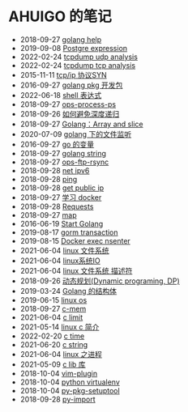 # AHUIGO 的笔记
- 2018-09-27 [golang help](/b/go/11.go-begin-help) 
- 2019-09-08 [Postgre expression](/b/db/pg-expr-execute) 
- 2022-02-24 [tcpdump udp analysis](/b/net/net-tcpdump-udp) 
- 2022-02-24 [tcpdump tcp analysis](/b/net/net-tcpdump-tcp) 
- 2015-11-11 [tcp/ip 协议SYN](/b/net/net-tcp-queue) 
- 2016-09-27 [golang pkg 开发包](/b/go/go-pkg-publish) 
- 2022-06-18 [shell 表达式](/b/c/shell-expr) 
- 2018-09-27 [ops-process-ps](/b/c/ops-process-ps) 
- 2018-09-26 [如何避免深度递归](/b/algorithm/func-tail-call) 
- 2018-09-27 [Golang：Array and slice](/b/go/go-array-slice) 
- 2020-07-09 [golang 下的文件监听](/b/go/go-file-watch) 
- 2016-09-27 [go 的变量](/b/go/go-var) 
- 2018-09-27 [golang string](/b/go/go-str) 
- 2018-09-27 [ops-ftp-rsync](/b/c/ops-ftp-rsync) 
- 2018-09-28 [net ipv6](/b/net/net-ipv6) 
- 2018-09-28 [ping](/b/net/net-ip-ping) 
- 2018-09-28 [get public ip](/b/net/net-ip-conf) 
- 2018-09-27 [学习 docker](/b/arch/docker-begin) 
- 2018-09-28 [Requests](/b/py/py-aiohttp) 
- 2018-09-27 [map](/b/go/go-var-map) 
- 2016-06-19 [Start Golang](/b/go/0.go-book) 
- 2019-08-17 [gorm transaction](/b/db/gorm-transaction) 
- 2019-08-15 [Docker exec nsenter](/b/arch/docker-exec) 
- 2021-06-04 [linux 文件系统](/b/c/c-fs) 
- 2021-06-04 [linux系统IO](/b/c/c-fs-file) 
- 2021-06-04 [linux 文件系统 描述符](/b/c/c-fs-fd) 
- 2018-09-26 [动态规划(Dynamic programing, DP)](/b/algorithm/algo-dp) 
- 2019-03-24 [Golang 的结构体](/b/go/go-struct) 
- 2019-06-15 [linux os](/b/c/linux-os) 
- 2018-09-27 [c-mem](/b/c/c-mem) 
- 2021-06-04 [c limit](/b/c/c-limit) 
- 2021-05-14 [linux c 简介](/b/c/c-var) 
- 2022-02-20 [c time](/b/c/c-time) 
- 2021-06-20 [c string](/b/c/c-str) 
- 2021-06-04 [linux 之进程](/b/c/c-process) 
- 2021-05-09 [c lib 库](/b/c/c-lib) 
- 2018-10-04 [vim-plugin](/b/vim/vim-plugin) 
- 2018-10-04 [python virtualenv](/b/py/py-test-virtualenv) 
- 2018-10-04 [py-pkg-setuptool](/b/py/py-pkg-setuptool) 
- 2018-09-28 [py-import](/b/py/py-import) 
